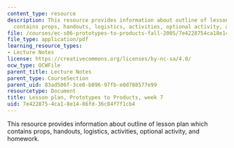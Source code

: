```yaml
---
content_type: resource
description: This resource provides information about outline of lesson plan which
  contains props, handouts, logistics, activities, optional activity, and homework.
file: /courses/ec-s06-prototypes-to-products-fall-2005/7e4228754ca18e1486fd36c84f7f1cb4_MITEC_S06F05_lp7_2.pdf
file_type: application/pdf
learning_resource_types:
- Lecture Notes
license: https://creativecommons.org/licenses/by-nc-sa/4.0/
ocw_type: OCWFile
parent_title: Lecture Notes
parent_type: CourseSection
parent_uid: 83ad506f-3ce0-b896-97fb-e0d788577e99
resourcetype: Document
title: Lesson plan, Prototypes to Products, week 7
uid: 7e422875-4ca1-8e14-86fd-36c84f7f1cb4
---
```

This resource provides information about outline of lesson plan which contains props, handouts, logistics, activities, optional activity, and homework.